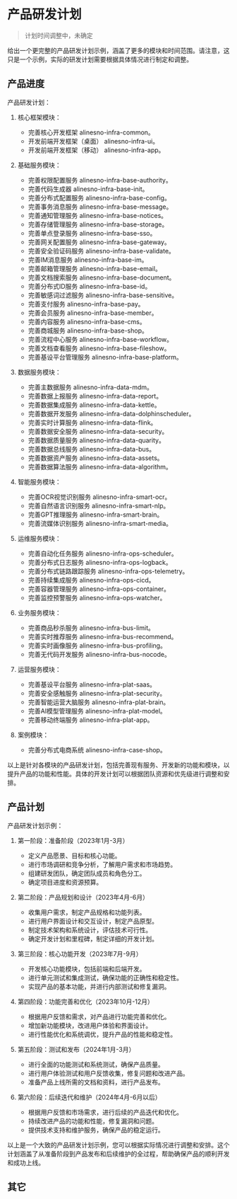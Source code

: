 # 产品研发计划

> 计划时间调整中，未确定 

给出一个更完整的产品研发计划示例，涵盖了更多的模块和时间范围。请注意，这只是一个示例，实际的研发计划需要根据具体情况进行制定和调整。

## 产品进度

产品研发计划：

1. 核心框架模块：
   - 完善核心开发框架 alinesno-infra-common。
   - 开发前端开发框架（桌面） alinesno-infra-ui。
   - 开发前端开发框架（移动） alinesno-infra-app。

2. 基础服务模块：
   - 完善权限配置服务 alinesno-infra-base-authority。
   - 完善代码生成器 alinesno-infra-base-init。
   - 完善分布式配置服务 alinesno-infra-base-config。
   - 完善事务消息服务 alinesno-infra-base-message。
   - 完善通知管理服务 alinesno-infra-base-notices。
   - 完善存储管理服务 alinesno-infra-base-storage。
   - 完善单点登录服务 alinesno-infra-base-sso。
   - 完善网关配置服务 alinesno-infra-base-gateway。
   - 完善安全验证码服务 alinesno-infra-base-validate。
   - 完善IM消息服务 alinesno-infra-base-im。
   - 完善邮箱管理服务 alinesno-infra-base-email。
   - 完善文档搜索服务 alinesno-infra-base-document。
   - 完善分布式ID服务 alinesno-infra-base-id。
   - 完善敏感词过滤服务 alinesno-infra-base-sensitive。
   - 完善支付服务 alinesno-infra-base-pay。
   - 完善会员服务 alinesno-infra-base-member。
   - 完善内容服务 alinesno-infra-base-cms。
   - 完善商城服务 alinesno-infra-base-shop。
   - 完善流程中心服务 alinesno-infra-base-workflow。
   - 完善文档查看服务 alinesno-infra-base-fileshow。
   - 完善基设平台管理服务 alinesno-infra-base-platform。

3. 数据服务模块：
   - 完善主数据服务 alinesno-infra-data-mdm。
   - 完善数据上报服务 alinesno-infra-data-report。
   - 完善数据集成服务 alinesno-infra-data-kettle。
   - 完善数据开发服务 alinesno-infra-data-dolphinscheduler。
   - 完善实时计算服务 alinesno-infra-data-flink。
   - 完善数据安全服务 alinesno-infra-data-security。
   - 完善数据质量服务 alinesno-infra-data-quarity。
   - 完善数据总线服务 alinesno-infra-data-bus。
   - 完善数据资产服务 alinesno-infra-data-assets。
   - 完善数据算法服务 alinesno-infra-data-algorithm。

4. 智能服务模块：
   - 完善OCR视觉识别服务 alinesno-infra-smart-ocr。
   - 完善自然语言识别服务 alinesno-infra-smart-nlp。
   - 完善GPT推理服务 alinesno-infra-smart-brain。
   - 完善流媒体识别服务 alinesno-infra-smart-media。

5. 运维服务模块：
   - 完善自动化任务服务 alinesno-infra-ops-scheduler。
   - 完善分布式日志服务 alinesno-infra-ops-logback。
   - 完善分布式链路跟踪服务 alinesno-infra-ops-telemetry。
   - 完善持续集成服务 alinesno-infra-ops-cicd。
   - 完善容器管理服务 alinesno-infra-ops-container。
   - 完善监控预警服务 alinesno-infra-ops-watcher。

6. 业务服务模块：
   - 完善商品秒杀服务 alinesno-infra-bus-limit。
   - 完善实时推荐服务 alinesno-infra-bus-recommend。
   - 完善实时画像服务 alinesno-infra-bus-profiling。
   - 完善无代码开发服务 alinesno-infra-bus-nocode。

7. 运营服务模块：
   - 完善基设平台服务 alinesno-infra-plat-saas。
   - 完善安全感触服务 alinesno-infra-plat-security。
   - 完善智能运营大脑服务 alinesno-infra-plat-brain。
   - 完善AI模型管理服务 alinesno-infra-plat-model。
   - 完善移动终端服务 alinesno-infra-plat-app。

8. 案例模块：
   - 完善分布式电商系统 alinesno-infra-case-shop。

以上是针对各模块的产品研发计划，包括完善现有服务、开发新的功能和模块，以提升产品的功能和性能。具体的开发计划可以根据团队资源和优先级进行调整和安排。

## 产品计划

产品研发计划示例：

1. 第一阶段：准备阶段（2023年1月-3月）
   - 定义产品愿景、目标和核心功能。
   - 进行市场调研和竞争分析，了解用户需求和市场趋势。
   - 组建研发团队，确定团队成员和角色分工。
   - 确定项目进度和资源预算。

2. 第二阶段：产品规划和设计（2023年4月-6月）
   - 收集用户需求，制定产品规格和功能列表。
   - 进行用户界面设计和交互设计，制定产品原型。
   - 制定技术架构和系统设计，评估技术可行性。
   - 确定开发计划和里程碑，制定详细的开发计划。

3. 第三阶段：核心功能开发（2023年7月-9月）
   - 开发核心功能模块，包括前端和后端开发。
   - 进行单元测试和集成测试，确保功能的正确性和稳定性。
   - 实现产品的基本功能，并进行内部测试和修复漏洞。

4. 第四阶段：功能完善和优化（2023年10月-12月）
   - 根据用户反馈和需求，对产品进行功能完善和优化。
   - 增加新功能模块，改进用户体验和界面设计。
   - 进行性能优化和系统调优，提升产品的性能和稳定性。

5. 第五阶段：测试和发布（2024年1月-3月）
   - 进行全面的功能测试和系统测试，确保产品质量。
   - 进行用户体验测试和用户反馈收集，修复问题和改进产品。
   - 准备产品上线所需的文档和资料，进行产品发布。

6. 第六阶段：后续迭代和维护（2024年4月-6月以后）
   - 根据用户反馈和市场需求，进行后续的产品迭代和优化。
   - 持续改进产品的功能和性能，修复漏洞和问题。
   - 提供技术支持和维护服务，确保产品的稳定运行。

以上是一个大致的产品研发计划示例，您可以根据实际情况进行调整和安排。这个计划涵盖了从准备阶段到产品发布和后续维护的全过程，帮助确保产品的顺利开发和成功上线。


## 其它